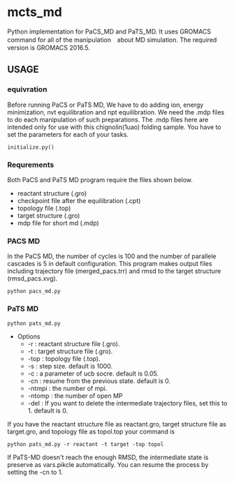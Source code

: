 # mcts_md
Python implementation for PaCS_MD and PaTS_MD.
It uses GROMACS command for all of the manipulation　about MD simulation.
The required version is GROMACS 2016.5.
## USAGE
### equivration
Before running PaCS or PaTS MD, We have to do adding ion, energy minimization, nvt equilibration and npt equilibration.
We need the .mdp files to do each manipulation of such preparations. The .mdp files here are intended only for use with this chignolin(1uao) folding sample. You have to set the parameters for each of your tasks.  
```
initialize.py() 
```
### Requrements
Both PaCS and PaTS MD program require the files shown below.
- reactant structure (.gro)
- checkpoint file after the equilibration (.cpt)
- topology file (.top)
- target structure (.gro)
- mdp file for short md (.mdp)


### PACS MD
In the PaCS MD, the number of cycles is 100 and the number of parallele cascades is 5 in default configuration.
This program makes output files including trajectory file (merged_pacs.trr) and rmsd to the target structure (rmsd_pacs.xvg).
```
python pacs_md.py
```
### PaTS MD
```
python pats_md.py 
```
- Options
  - -r : reactant structure file (.gro).
  - -t : target structure file (.gro).
  - -top : topology file (.top).
  - -s : step size. default is 1000.
  - -c : a parameter of ucb socre. default is 0.05.
  - -cn : resume from the previous state. default is 0.
  - -ntmpi : the number of mpi.
  - -ntomp : the number of open MP
  - -del   : If you want to delete the intermediate trajectory files, set this to 1. default is 0.

If you have the reactant structure file as reactant.gro, target structure file as target.gro, and topology file as topol.top
your command is 
```
python pats_md.py -r reactant -t target -top topol
```
If PaTS-MD doesn't reach the enough RMSD, the intermediate state is preserve as vars.pikcle automatically.
You can resume the process by setting the -cn to 1.
